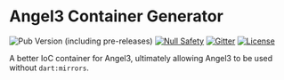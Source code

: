 # Angel3 Container Generator

![Pub Version (including pre-releases)](https://img.shields.io/pub/v/angel3_container_generator?include_prereleases)
[![Null Safety](https://img.shields.io/badge/null-safety-brightgreen)](https://dart.dev/null-safety)
[![Gitter](https://img.shields.io/gitter/room/angel_dart/discussion)](https://gitter.im/angel_dart/discussion)
[![License](https://img.shields.io/github/license/dukefirehawk/angel)](https://github.com/dukefirehawk/angel/tree/master/packages/container/angel3_container_generator/LICENSE)

A better IoC container for Angel3, ultimately allowing Angel3 to be used without `dart:mirrors`.

